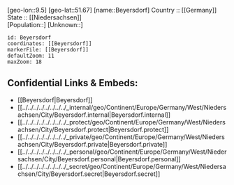 ﻿---
location: [51.67,9.5] 
mapzoom: [7,12] 
mapmarker: city 
type: City
tags:
- geo/City


SpocWebEntityId: 29166
isDeleted: false
confidential: public

---
[geo-lon::9.5] 
[geo-lat::51.67] 
[name::Beyersdorf] 
Country :: [[Germany]]  
State :: [[Niedersachsen]]  
[Population::] 
[Unknown::] 


```leaflet
id: Beyersdorf
coordinates: [[Beyersdorf]] 
markerFile: [[Beyersdorf]] 
defaultZoom: 11 
maxZoom: 18
```


## Confidential Links & Embeds: 
- [[Beyersdorf|Beyersdorf]]  
- [[../../../../../../../../_internal/geo/Continent/Europe/Germany/West/Niedersachsen/City/Beyersdorf.internal|Beyersdorf.internal]] 
- [[../../../../../../../../_protect/geo/Continent/Europe/Germany/West/Niedersachsen/City/Beyersdorf.protect|Beyersdorf.protect]] 
- [[../../../../../../../../_private/geo/Continent/Europe/Germany/West/Niedersachsen/City/Beyersdorf.private|Beyersdorf.private]] 
- [[../../../../../../../../_personal/geo/Continent/Europe/Germany/West/Niedersachsen/City/Beyersdorf.personal|Beyersdorf.personal]] 
- [[../../../../../../../../_secret/geo/Continent/Europe/Germany/West/Niedersachsen/City/Beyersdorf.secret|Beyersdorf.secret]] 
